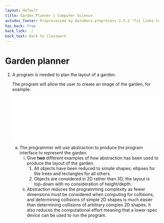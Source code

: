 ```yaml
---
layout: default
title: Garden Planner | Computer Science
autodoc_footer: Preprocessed by AutoDocs.preprocess 2.5.2 "fix links to documents" ⓒ Starwort, 2020
has_back: true
back_link: ./
back_text: Back to Classwork
---
```


<style>
ol ol {
    list-style-type: lower-alpha;
}
ol ol ol {
    list-style-type: lower-roman;
}
ol ol ol ol {
    list-style-type: decimal;
}
li:empty {
   position: absolute !important;
   top: -9999px !important;
   left: -9999px !important;
}
</style>

# Garden planner

1. A program is needed to plan the layout of a garden.

    The program will allow the user to create an image of the garden, for example:

    [![Example image](./oop_img_1.png)](./oop_img_1.png)

    1. The programmer will use abstraction to produce the program interface to represent the garden.
        1. Give **two** different examples of how abstraction has been used to produce the layout of the garden.
            1. All objects have been reduced to simple shapes; ellipses for the trees and rectangles for all others.
            2. Objects are considered in 2D rather than 3D; the layout is top-down with no consideration of height/depth.
        2. Abstraction reduces the programming complexity as fewer dimensions must be considered when computing for collisions, and determining collisions of simple 2D shapes is much easier than determining collisions of arbitrary complex 2D shapes. It also reduces the computational effort meaning that a lower-spec device can be used to run the program.
